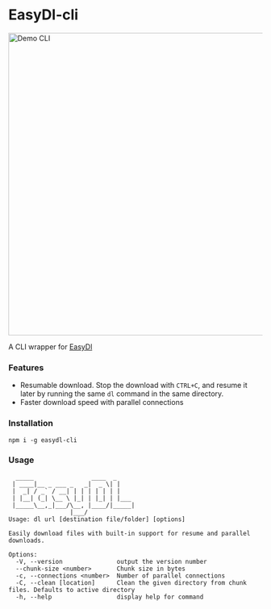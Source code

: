 # EasyDl-cli

<img src="https://user-images.githubusercontent.com/7076809/82736366-a0525300-9d6c-11ea-9ec5-e22dda09131f.png" alt="Demo CLI" width="600"/>

A CLI wrapper for [EasyDl](https://github.com/andresusanto/easydl)

### Features

- Resumable download. Stop the download with `CTRL+C`, and resume it later by running the same `dl` command in the same directory.
- Faster download speed with parallel connections

### Installation

```
npm i -g easydl-cli
```

### Usage

```
  _____                ____  _
 | ____|__ _ ___ _   _|  _ \| |
 |  _| / _` / __| | | | | | | |
 | |__| (_| \__ \ |_| | |_| | |___
 |_____\__,_|___/\__, |____/|_____|
                 |___/
Usage: dl url [destination file/folder] [options]

Easily download files with built-in support for resume and parallel downloads.

Options:
  -V, --version               output the version number
  --chunk-size <number>       Chunk size in bytes
  -c, --connections <number>  Number of parallel connections
  -C, --clean [location]      Clean the given directory from chunk files. Defaults to active directory
  -h, --help                  display help for command
```
